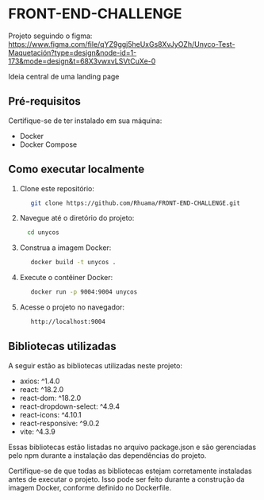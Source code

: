 # FRONT-END-CHALLENGE

Projeto seguindo o figma: https://www.figma.com/file/qYZ9ggj5heUxGs8XvJyOZh/Unyco-Test-Maquetación?type=design&node-id=1-173&mode=design&t=68X3vwxvLSVtCuXe-0

Ideia central de uma landing page

## Pré-requisitos

Certifique-se de ter instalado em sua máquina:

- Docker
- Docker Compose

## Como executar localmente

1. Clone este repositório:

   ```bash
      git clone https://github.com/Rhuama/FRONT-END-CHALLENGE.git
   ```
2. Navegue até o diretório do projeto:

    ```bash
      cd unycos
   ```
3. Construa a imagem Docker:

   ```bash
      docker build -t unycos .
   ```
4. Execute o contêiner Docker:

   ```bash
      docker run -p 9004:9004 unycos
   ```
4. Acesse o projeto no navegador:

   ```bash
      http://localhost:9004
   ```

## Bibliotecas utilizadas
A seguir estão as bibliotecas utilizadas neste projeto:

- axios: ^1.4.0
- react: ^18.2.0
- react-dom: ^18.2.0
- react-dropdown-select: ^4.9.4
- react-icons: ^4.10.1
- react-responsive: ^9.0.2
- vite: ^4.3.9

Essas bibliotecas estão listadas no arquivo package.json e são gerenciadas pelo npm durante a instalação das dependências do projeto.

Certifique-se de que todas as bibliotecas estejam corretamente instaladas antes de executar o projeto. Isso pode ser feito durante a construção da imagem Docker, conforme definido no Dockerfile.
